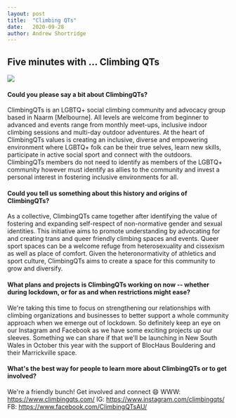 ```yaml
---
layout: post
title:  "Climbing QTs"
date:   2020-09-28
author: Andrew Shortridge
---
```


## Five minutes with ... Climbing QTs

![](/assets/posts/climbing-qts/logo.png)

#### Could you please say a bit about ClimbingQTs?
ClimbingQTs is an LGBTQ+ social climbing community and advocacy group based in Naarm \[Melbourne\]. All levels are welcome from beginner to advanced and events range from monthly meet-ups, inclusive indoor climbing sessions and multi-day outdoor adventures. At the heart of ClimbingQTs values is creating an inclusive, diverse and empowering environment where LGBTQ+ folk can be their true selves, learn new skills, participate in active social sport and connect with the outdoors. ClimbingQTs members do not need to identify as members of the LGBTQ+ community however must identify as allies to the community and invest a personal interest in fostering inclusive environments for all.

#### Could you tell us something about this history and origins of ClimbingQTs?
As a collective, ClimbingQTs came together after identifying the value of fostering and expanding self-respect of non-normative gender and sexual identities. This initiative aims to promote understanding by advocating for and creating trans and queer friendly climbing spaces and events. Queer sport spaces can be a welcome refuge from heterosexuality and cissexism as well as place of comfort. Given the heteronormativity of athletics and sport culture, ClimbingQTs aims to create a space for this community to grow and diversify.

#### What plans and projects is ClimbingQTs working on now -- whether during lockdown, or for as and when restrictions might ease?
We're taking this time to focus on strengthening our relationships with climbing organizations and businesses to better support a whole community approach when we emerge out of lockdown. So definitely keep an eye on our Instagram and Facebook as we have some exciting projects up our sleeves. Something we can share if that we'll be launching in New South Wales in October this year with the support of BlocHaus Bouldering and their Marrickville space.

#### What's the best way for people to learn more about ClimbingQTs or to get involved?
We're a friendly bunch! Get involved and connect :smile:
WWW: <https://www.climbingqts.com/>
IG: <https://www.instagram.com/climbingqts/>
FB: <https://www.facebook.com/ClimbingQTsAU/>